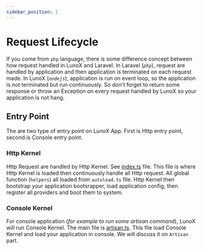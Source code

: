 ```yaml
---
sidebar_position: 1
---
```


# Request Lifecycle

If you come from `php` language, there is some difference concept between how request handled in LunoX and Laravel. In Laravel (*`php`*), request are handled by application and then application is terminated on each request made. In LunoX (*`nodejs`*), application is run on event loop, so the application is not terminated but run continuously. So don't forget to return some response or throw an Exception on every request handled by LunoX so your application is not hang.
## Entry Point
The are two type of entry point on LunoX App. First is Http entry point, second is Console entry point.
### Http Kernel
Http Request are handled by Http Kernel. See [index.ts](https://github.com/kodepintar/lunox/blob/main/index.ts) file. This file is where Http Kernel is loaded then continuously handle all Http request. All global function (`helpers`) all loaded from `autoload.ts` file. Http Kernel then bootstrap your application bootsrapper, load application config, then register all providers and boot them to system.
### Console Kernel
For console application (*for example to run some artisan command*), LunoX will run Console Kernel. The main file is [artisan.ts](https://github.com/kodepintar/lunox/blob/main/artisan.ts). This file load Console Kernel and load your application in console. We will discuss it on `Artisan` part.